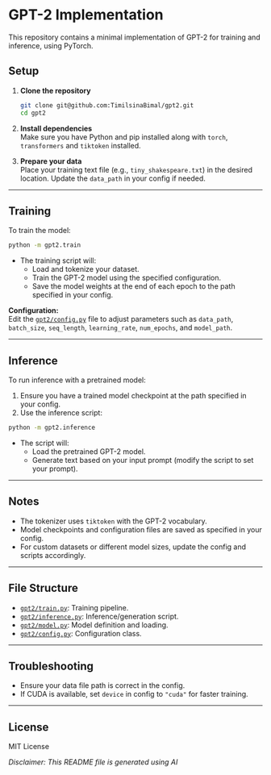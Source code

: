 # GPT-2 Implementation

This repository contains a minimal implementation of GPT-2 for training and inference, using PyTorch.

## Setup

1. **Clone the repository**  
   ```bash
   git clone git@github.com:TimilsinaBimal/gpt2.git
   cd gpt2
   ```

2. **Install dependencies**  
   Make sure you have Python and pip installed along with `torch`, `transformers` and `tiktoken` installed.

3. **Prepare your data**  
   Place your training text file (e.g., `tiny_shakespeare.txt`) in the desired location. Update the `data_path` in your config if needed.

---

## Training

To train the model:

```bash
python -m gpt2.train
```

- The training script will:
  - Load and tokenize your dataset.
  - Train the GPT-2 model using the specified configuration.
  - Save the model weights at the end of each epoch to the path specified in your config.

**Configuration:**  
Edit the [`gpt2/config.py`](gpt2/config.py) file to adjust parameters such as `data_path`, `batch_size`, `seq_length`, `learning_rate`, `num_epochs`, and `model_path`.

---

## Inference

To run inference with a pretrained model:

1. Ensure you have a trained model checkpoint at the path specified in your config.
2. Use the inference script:

```bash
python -m gpt2.inference
```

- The script will:
  - Load the pretrained GPT-2 model.
  - Generate text based on your input prompt (modify the script to set your prompt).

---

## Notes

- The tokenizer uses `tiktoken` with the GPT-2 vocabulary.
- Model checkpoints and configuration files are saved as specified in your config.
- For custom datasets or different model sizes, update the config and scripts accordingly.

---

## File Structure

- [`gpt2/train.py`](gpt2/train.py): Training pipeline.
- [`gpt2/inference.py`](gpt2/inference.py): Inference/generation script.
- [`gpt2/model.py`](gpt2/model.py): Model definition and loading.
- [`gpt2/config.py`](gpt2/config.py): Configuration class.

---

## Troubleshooting

- Ensure your data file path is correct in the config.
- If CUDA is available, set `device` in config to `"cuda"` for faster training.

---

## License

MIT License

*Disclaimer: This README file is generated using AI*